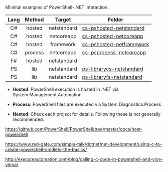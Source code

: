 Minimal examples of PowerShell-.NET interaction.


|Lang |Method   |Target     |Folder
|:---:|:-------:|:---------:|---------
|C#   |hosted   |netstandard|[cs-pshosted-netstandard](./cs-pshosted-netstandard)
|C#   |hosted   |netcoreapp |[cs-pshosted-netcoreapp](./cs-pshosted-netcoreapp)
|C#   |hosted   |framework  |[cs-pshosted-netframework](./cs-pshosted-netframework)
|C#   |process  |netcoreapp |[cs-psprocess-netcoreapp](./cs-psprocess-netcoreapp)
|F#   |hosted   |netstandard|
|PS   |lib      |netstandard|[ps-librarycs-netstandard](ps-librarycs-netstandard)
|PS   |lib      |netstandard|[ps-libraryfs-netstandard](ps-libraryfs-netstandard)

* **Hosted**: PowerShell execution is hosted in .NET via System.Management.Automation

* **Process**: PowerShell files are executed via System.Diagnostics.Process

* **Nested**: Check each project for details. Following these is not generally recommended.



https://github.com/PowerShell/PowerShell/tree/master/docs/host-powershell


https://www.red-gate.com/simple-talk/dotnet/net-development/using-c-to-create-powershell-cmdlets-the-basics/

http://executeautomation.com/blog/calling-c-code-in-powershell-and-vice-versa/

